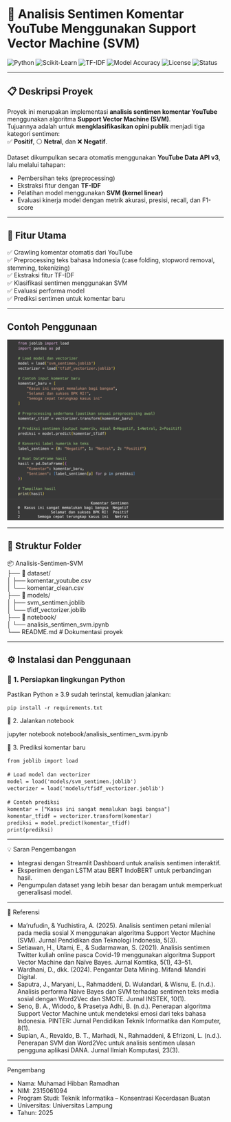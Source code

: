 # 🧠 Analisis Sentimen Komentar YouTube Menggunakan Support Vector Machine (SVM)

![Python](https://img.shields.io/badge/Python-3.9%2B-blue?logo=python)
![Scikit-Learn](https://img.shields.io/badge/Scikit--Learn-1.3%2B-orange?logo=scikit-learn)
![TF-IDF](https://img.shields.io/badge/Feature_Extraction-TF--IDF-green)
![Model Accuracy](https://img.shields.io/badge/Accuracy-87%25-success)
![License](https://img.shields.io/badge/License-MIT-lightgrey)
![Status](https://img.shields.io/badge/Status-Completed-brightgreen)

---

## 📋 Deskripsi Proyek
Proyek ini merupakan implementasi **analisis sentimen komentar YouTube** menggunakan algoritma **Support Vector Machine (SVM)**.  
Tujuannya adalah untuk **mengklasifikasikan opini publik** menjadi tiga kategori sentimen:  
✅ **Positif**, ⚪ **Netral**, dan ❌ **Negatif**.

Dataset dikumpulkan secara otomatis menggunakan **YouTube Data API v3**, lalu melalui tahapan:
- Pembersihan teks (preprocessing)
- Ekstraksi fitur dengan **TF-IDF**
- Pelatihan model menggunakan **SVM (kernel linear)**
- Evaluasi kinerja model dengan metrik akurasi, presisi, recall, dan F1-score

---

## 🧩 Fitur Utama
✅ Crawling komentar otomatis dari YouTube  
✅ Preprocessing teks bahasa Indonesia (case folding, stopword removal, stemming, tokenizing)  
✅ Ekstraksi fitur TF-IDF  
✅ Klasifikasi sentimen menggunakan SVM  
✅ Evaluasi performa model  
✅ Prediksi sentimen untuk komentar baru  

---

## Contoh Penggunaan
<img src="notebook/Screenshot 2025-10-27 at 19.48.05.png" alt="Contoh Penggunaan" width="900">

---

## 📂 Struktur Folder
📦 Analisis-Sentimen-SVM  
├── 📁 dataset/  
│    ├── komentar_youtube.csv  
│    └── komentar_clean.csv  
├── 📁 models/  
│    ├── svm_sentimen.joblib  
│    └── tfidf_vectorizer.joblib  
├── 📁 notebook/  
│    └── analisis_sentimen_svm.ipynb  
└── README.md                  # Dokumentasi proyek

---

## ⚙️ Instalasi dan Penggunaan

### 🔧 1. Persiapkan lingkungan Python
Pastikan Python ≥ 3.9 sudah terinstal, kemudian jalankan:
```
pip install -r requirements.txt
```

📒 2. Jalankan notebook

jupyter notebook notebook/analisis_sentimen_svm.ipynb

💬 3. Prediksi komentar baru
```
from joblib import load

# Load model dan vectorizer
model = load('models/svm_sentimen.joblib')
vectorizer = load('models/tfidf_vectorizer.joblib')

# Contoh prediksi
komentar = ["Kasus ini sangat memalukan bagi bangsa"]
komentar_tfidf = vectorizer.transform(komentar)
prediksi = model.predict(komentar_tfidf)
print(prediksi)
```

---

💡 Saran Pengembangan
- Integrasi dengan Streamlit Dashboard untuk analisis sentimen interaktif.
- Eksperimen dengan LSTM atau BERT IndoBERT untuk perbandingan hasil.
- Pengumpulan dataset yang lebih besar dan beragam untuk memperkuat generalisasi model.

---

🧾 Referensi
- Ma’rufudin, & Yudhistira, A. (2025). Analisis sentimen petani milenial pada media sosial X menggunakan algoritma Support Vector Machine (SVM). Jurnal Pendidikan dan Teknologi Indonesia, 5(3).
- Setiawan, H., Utami, E., & Sudarmawan, S. (2021). Analisis sentimen Twitter kuliah online pasca Covid-19 menggunakan algoritma Support Vector Machine dan Naïve Bayes. Jurnal Komtika, 5(1), 43–51.
- Wardhani, D., dkk. (2024). Pengantar Data Mining. Mifandi Mandiri Digital.
- Saputra, J., Maryani, L., Rahmaddeni, D. Wulandari, & Wisnu, E. (n.d.). Analisis performa Naive Bayes dan SVM terhadap sentimen teks media sosial dengan Word2Vec dan SMOTE. Jurnal INSTEK, 10(1).
- Seno, B. A., Widodo, & Prasetya Adhi, B. (n.d.). Penerapan algoritma Support Vector Machine untuk mendeteksi emosi dari teks bahasa Indonesia. PINTER: Jurnal Pendidikan Teknik Informatika dan Komputer, 8(1).
- Supian, A., Revaldo, B. T., Marhadi, N., Rahmaddeni, & Efrizoni, L. (n.d.). Penerapan SVM dan Word2Vec untuk analisis sentimen ulasan pengguna aplikasi DANA. Jurnal Ilmiah Komputasi, 23(3).

---

Pengembang
- Nama: Muhamad Hibban Ramadhan
- NIM: 2315061094
- Program Studi: Teknik Informatika – Konsentrasi Kecerdasan Buatan
- Universitas: Universitas Lampung
- Tahun: 2025
